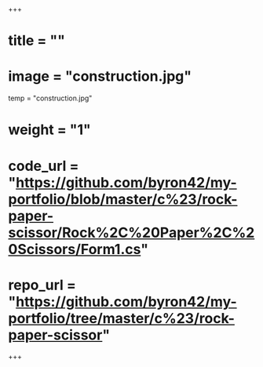 +++
# title = ""
# image = "construction.jpg"
temp = "construction.jpg"
# weight = "1"
# code_url = "https://github.com/byron42/my-portfolio/blob/master/c%23/rock-paper-scissor/Rock%2C%20Paper%2C%20Scissors/Form1.cs"
# repo_url = "https://github.com/byron42/my-portfolio/tree/master/c%23/rock-paper-scissor"
+++